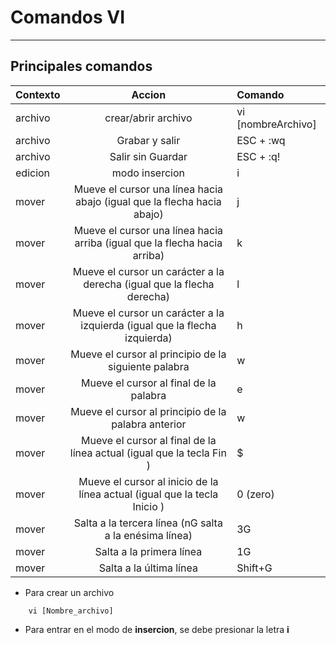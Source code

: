 # Comandos VI
---

## Principales comandos

| **Contexto** | **Accion** | **Comando** |
| :--- | :---: | :---|
| archivo | crear/abrir archivo | vi [nombreArchivo] |
| archivo | Grabar y salir | ESC + :wq |
| archivo | Salir sin Guardar | ESC + :q! |
| edicion | modo insercion | i |
| mover | Mueve el cursor una línea hacia abajo (igual que la flecha hacia abajo) | j |
| mover | Mueve el cursor una línea hacia arriba (igual que la flecha hacia arriba) | k |
| mover | Mueve el cursor un carácter a la derecha (igual que la flecha derecha) | l |
| mover | Mueve el cursor un carácter a la izquierda (igual que la flecha izquierda) | h |
| mover | Mueve el cursor al principio de la siguiente palabra | w |
| mover | Mueve el cursor al final de la palabra | e |
| mover | Mueve el cursor al principio de la palabra anterior | w |
| mover | Mueve el cursor al final de la línea actual (igual que la tecla Fin ) | $ |
| mover | Mueve el cursor al inicio de la línea actual (igual que la tecla Inicio ) | 0 (zero) |
| mover | Salta a la tercera línea (nG salta a la enésima línea) | 3G |
| mover | Salta a la primera línea | 1G |
| mover | Salta a la última línea | Shift+G |

* Para crear un archivo

```{r, engine='sh', count_lines}
    vi [Nombre_archivo]
```

* Para entrar en el modo de **insercion**, se debe presionar la letra **i**




```{r, engine='sh', count_lines}

```